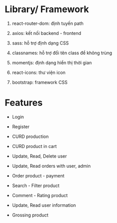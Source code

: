 # Library/ Framework

1. react-router-dom: định tuyến path

2. axios: kết nối backend - frontend

3. sass: hỗ trợ định dạng CSS

4. classnames: hỗ trợ đổi tên class để không trùng

5. momentjs: định dạng hiển thị thời gian

6. react-icons: thư viện icon

7. bootstrap: framework CSS

# Features

- Login

- Register

- CURD production

- CURD product in cart

- Update, Read, Delete user

- Update, Read orders with user, admin

- Order product - payment

- Search - Filter product

- Comment - Rating product

- Update, Read user information

- Grossing product